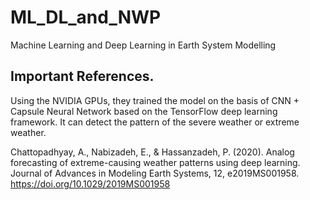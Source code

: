 # ML_DL_and_NWP
Machine Learning and Deep Learning in Earth System Modelling
## Important References.


Using the NVIDIA GPUs, they trained the model on the basis of CNN + Capsule Neural Network based on the TensorFlow deep learning framework. It can detect the pattern of the severe weather or extreme weather. 

Chattopadhyay, A., Nabizadeh, E., & Hassanzadeh, P. (2020). Analog forecasting of extreme-causing weather patterns using deep learning.  Journal of Advances in Modeling Earth Systems, 12, e2019MS001958. https://doi.org/10.1029/2019MS001958
